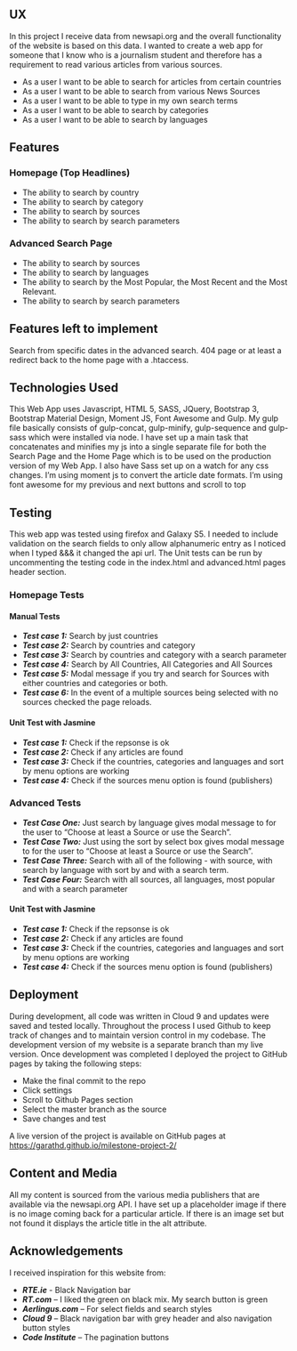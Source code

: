 ## UX

In this project I receive data from newsapi.org and the overall functionality of the website is based on this data. I wanted to create a web app for someone that I know who is a journalism student and therefore has a requirement to read various articles from various sources. 
- As a user I want to be able to search for articles from certain countries
- As a user I want to be able to search from various News Sources
- As a user I want to be able to type in my own search terms
- As a user I want to be able to search by categories
- As a user I want to be able to search by languages

## Features

### Homepage (Top Headlines)
- The ability to search by country
- The ability to search by category
- The ability to search by sources
- The ability to search by search parameters

### Advanced Search Page
- The ability to search by sources
- The ability to search by languages
- The ability to search by the Most Popular, the Most Recent and the Most Relevant. 
- The ability to search by search parameters

## Features left to implement
Search from specific dates in the advanced search.  404 page or at least a redirect back to the home page with a .htaccess.

## Technologies Used

This Web App uses Javascript, HTML 5, SASS, JQuery, Bootstrap 3, Bootstrap Material Design, Moment JS, Font Awesome and Gulp.
My gulp file basically consists of gulp-concat, gulp-minify, gulp-sequence and gulp-sass which were installed via node. I have set up a main task that concatenates and minifies my js into a single separate file for both the Search Page and the Home Page which is to be used on the production version of my Web App. I also have Sass set up on a watch for any css changes. 
I’m using moment js to convert the article date formats. I’m using font awesome for my previous and next buttons and scroll to top
 
## Testing

This web app was tested using firefox and Galaxy S5. 
I needed to include validation on the search fields to only allow alphanumeric entry as I noticed when I typed &&& it changed the api url. The Unit tests can be run by uncommenting the testing code in the index.html and advanced.html pages header section.

### Homepage Tests

#### Manual Tests
- ***Test case 1:*** Search by just countries 
- ***Test case 2:*** Search by countries and category
- ***Test case 3:*** Search by countries and category with a search parameter
- ***Test case 4:*** Search by All Countries, All Categories and All Sources
- ***Test case 5:*** Modal message if you try and search for Sources with either countries and categories or both. 
- ***Test case 6:*** In the event of a multiple sources being selected with no sources checked the page reloads.  

#### Unit Test with Jasmine
- ***Test case 1:*** Check if the repsonse is ok
- ***Test case 2:*** Check if any articles are found
- ***Test case 3:*** Check if the countries, categories and languages and sort by menu options are working
- ***Test case 4:*** Check if the sources menu option is found (publishers)

### Advanced Tests
- ***Test Case One:*** Just search by language gives modal message to for the user to “Choose at least a Source or use the Search”. 
- ***Test Case Two:*** Just using the sort by select box gives modal message to for the user to “Choose at least a Source or use the Search”. 
- ***Test Case Three:*** Search with all of the following - with source, with search by language with sort by and with a search term.
- ***Test Case Four:***  Search with all sources, all languages, most popular and with a search parameter

#### Unit Test with Jasmine
- ***Test case 1:*** Check if the repsonse is ok
- ***Test case 2:*** Check if any articles are found
- ***Test case 3:*** Check if the countries, categories and languages and sort by menu options are working
- ***Test case 4:*** Check if the sources menu option is found (publishers)

## Deployment
During development, all code was written in Cloud 9 and updates were saved and tested locally. Throughout the process I used Github to keep track of changes and to maintain version control in my codebase. The development version of my website is a separate branch than my live version. Once development was completed I deployed the project to GitHub pages by taking the following steps:
- Make the final commit to the repo
- Click settings
- Scroll to Github Pages section
- Select the master branch as the source
- Save changes and test

A live version of the project is available on GitHub pages at https://garathd.github.io/milestone-project-2/

## Content and Media
All my content is sourced from the various media publishers that are available via the newsapi.org API. I have set up a placeholder image if there is no image coming back for a particular article. If there is an image set but not found it displays the article title in the alt attribute. 

## Acknowledgements
I received inspiration for this website from:
- ***RTE.ie***  - Black Navigation bar
- ***RT.com*** – I liked the green on black mix. My search button is green
- ***Aerlingus.com*** – For select fields and search styles
- ***Cloud 9*** – Black navigation bar with grey header and also navigation button styles
- ***Code Institute*** – The pagination buttons


